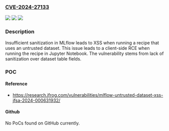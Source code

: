 ### [CVE-2024-27133](https://cve.mitre.org/cgi-bin/cvename.cgi?name=CVE-2024-27133)
![](https://img.shields.io/static/v1?label=Product&message=n%2Fa&color=blue)
![](https://img.shields.io/static/v1?label=Version&message=n%2Fa&color=blue)
![](https://img.shields.io/static/v1?label=Vulnerability&message=CWE-79%20Improper%20Neutralization%20of%20Input%20During%20Web%20Page%20Generation%20('Cross-site%20Scripting')&color=brighgreen)

### Description

Insufficient sanitization in MLflow leads to XSS when running a recipe that uses an untrusted dataset. This issue leads to a client-side RCE when running the recipe in Jupyter Notebook. The vulnerability stems from lack of sanitization over dataset table fields.

### POC

#### Reference
- https://research.jfrog.com/vulnerabilities/mlflow-untrusted-dataset-xss-jfsa-2024-000631932/

#### Github
No PoCs found on GitHub currently.

